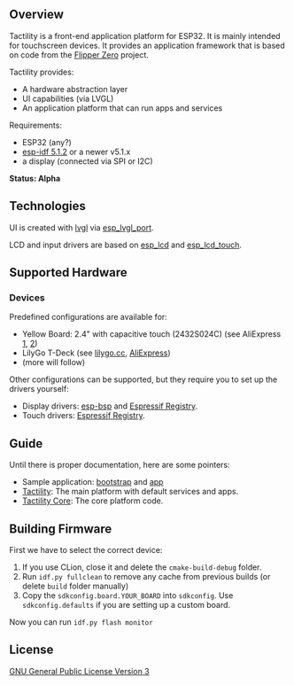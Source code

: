 ## Overview

Tactility is a front-end application platform for ESP32. It is mainly intended for touchscreen devices.
It provides an application framework that is based on code from the [Flipper Zero](https://github.com/flipperdevices/flipperzero-firmware/) project.

Tactility provides:
- A hardware abstraction layer
- UI capabilities (via LVGL)
- An application platform that can run apps and services

Requirements:
- ESP32 (any?)
- [esp-idf 5.1.2](https://docs.espressif.com/projects/esp-idf/en/v5.1.2/esp32/get-started/index.html) or a newer v5.1.x
- a display (connected via SPI or I2C)

**Status: Alpha**

## Technologies

UI is created with [lvgl](https://github.com/lvgl/lvgl) via [esp_lvgl_port](https://github.com/espressif/esp-bsp/tree/master/components/esp_lvgl_port).

LCD and input drivers are based on [esp_lcd](https://docs.espressif.com/projects/esp-idf/en/latest/esp32/api-reference/peripherals/lcd.html)
and [esp_lcd_touch](https://components.espressif.com/components/espressif/esp_lcd_touch).

## Supported Hardware

### Devices

Predefined configurations are available for:
- Yellow Board: 2.4" with capacitive touch (2432S024C) (see AliExpress [1](https://www.aliexpress.com/item/1005005902429049.html), [2](https://www.aliexpress.com/item/1005005865107357.html))
- LilyGo T-Deck (see [lilygo.cc](https://www.lilygo.cc/products/t-deck), [AliExpress](https://www.aliexpress.com/item/1005005692235592.html))
- (more will follow)

Other configurations can be supported, but they require you to set up the drivers yourself:

- Display drivers: [esp-bsp](https://github.com/espressif/esp-bsp/blob/master/LCD.md) and [Espressif Registry](https://components.espressif.com/components?q=esp_lcd).
- Touch drivers: [Espressif Registry](https://components.espressif.com/components?q=esp_lcd_touch).

## Guide

Until there is proper documentation, here are some pointers:
- Sample application: [bootstrap](main/src/main.c) and [app](main/src/hello_world/hello_world.c)
- [Tactility](./components/tactility): The main platform with default services and apps.
- [Tactility Core](./components/tactility-core): The core platform code.

## Building Firmware

First we have to select the correct device:

1. If you use CLion, close it and delete the `cmake-build-debug` folder.
2. Run `idf.py fullclean` to remove any cache from previous builds (or delete `build` folder manually)
3. Copy the `sdkconfig.board.YOUR_BOARD` into `sdkconfig`. Use `sdkconfig.defaults` if you are setting up a custom board.

Now you can run `idf.py flash monitor`

## License

[GNU General Public License Version 3](LICENSE.md)

